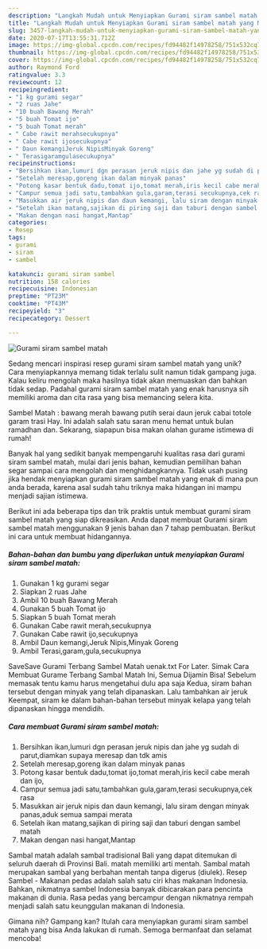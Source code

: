 ```yaml
---
description: "Langkah Mudah untuk Menyiapkan Gurami siram sambel matah yang Menggugah Selera"
title: "Langkah Mudah untuk Menyiapkan Gurami siram sambel matah yang Menggugah Selera"
slug: 3457-langkah-mudah-untuk-menyiapkan-gurami-siram-sambel-matah-yang-menggugah-selera
date: 2020-07-17T13:55:31.712Z
image: https://img-global.cpcdn.com/recipes/fd94482f14978258/751x532cq70/gurami-siram-sambel-matah-foto-resep-utama.jpg
thumbnail: https://img-global.cpcdn.com/recipes/fd94482f14978258/751x532cq70/gurami-siram-sambel-matah-foto-resep-utama.jpg
cover: https://img-global.cpcdn.com/recipes/fd94482f14978258/751x532cq70/gurami-siram-sambel-matah-foto-resep-utama.jpg
author: Raymond Ford
ratingvalue: 3.3
reviewcount: 12
recipeingredient:
- "1 kg gurami segar"
- "2 ruas Jahe"
- "10 buah Bawang Merah"
- "5 buah Tomat ijo"
- "5 buah Tomat merah"
- " Cabe rawit merahsecukupnya"
- " Cabe rawit ijosecukupnya"
- " Daun kemangiJeruk NipisMinyak Goreng"
- " Terasigaramgulasecukupnya"
recipeinstructions:
- "Bersihkan ikan,lumuri dgn perasan jeruk nipis dan jahe yg sudah di parut,diamkan supaya meresap dan tdk amis"
- "Setelah meresap,goreng ikan dalam minyak panas"
- "Potong kasar bentuk dadu,tomat ijo,tomat merah,iris kecil cabe merah dan ijo,"
- "Campur semua jadi satu,tambahkan gula,garam,terasi secukupnya,cek rasa"
- "Masukkan air jeruk nipis dan daun kemangi, lalu siram dengan minyak panas,aduk semua sampai merata"
- "Setelah ikan matang,sajikan di piring saji dan taburi dengan sambel matah"
- "Makan dengan nasi hangat,Mantap"
categories:
- Resep
tags:
- gurami
- siram
- sambel

katakunci: gurami siram sambel 
nutrition: 158 calories
recipecuisine: Indonesian
preptime: "PT23M"
cooktime: "PT43M"
recipeyield: "3"
recipecategory: Dessert

---
```



![Gurami siram sambel matah](https://img-global.cpcdn.com/recipes/fd94482f14978258/751x532cq70/gurami-siram-sambel-matah-foto-resep-utama.jpg)

Sedang mencari inspirasi resep gurami siram sambel matah yang unik? Cara menyiapkannya memang tidak terlalu sulit namun tidak gampang juga. Kalau keliru mengolah maka hasilnya tidak akan memuaskan dan bahkan tidak sedap. Padahal gurami siram sambel matah yang enak harusnya sih memiliki aroma dan cita rasa yang bisa memancing selera kita.

Sambel Matah : bawang merah bawang putih serai daun jeruk cabai totole garam trasi Hay. Ini adalah salah satu saran menu hemat untuk bulan ramadhan dan. Sekarang, siapapun bisa makan olahan gurame istimewa di rumah!

Banyak hal yang sedikit banyak mempengaruhi kualitas rasa dari gurami siram sambel matah, mulai dari jenis bahan, kemudian pemilihan bahan segar sampai cara mengolah dan menghidangkannya. Tidak usah pusing jika hendak menyiapkan gurami siram sambel matah yang enak di mana pun anda berada, karena asal sudah tahu triknya maka hidangan ini mampu menjadi sajian istimewa.


Berikut ini ada beberapa tips dan trik praktis untuk membuat gurami siram sambel matah yang siap dikreasikan. Anda dapat membuat Gurami siram sambel matah menggunakan 9 jenis bahan dan 7 tahap pembuatan. Berikut ini cara untuk membuat hidangannya.

<!--inarticleads1-->

##### Bahan-bahan dan bumbu yang diperlukan untuk menyiapkan Gurami siram sambel matah:

1. Gunakan 1 kg gurami segar
1. Siapkan 2 ruas Jahe
1. Ambil 10 buah Bawang Merah
1. Gunakan 5 buah Tomat ijo
1. Siapkan 5 buah Tomat merah
1. Gunakan  Cabe rawit merah,secukupnya
1. Gunakan  Cabe rawit ijo,secukupnya
1. Ambil  Daun kemangi,Jeruk Nipis,Minyak Goreng
1. Ambil  Terasi,garam,gula,secukupnya


SaveSave Gurami Terbang Sambel Matah uenak.txt For Later. Simak Cara Membuat Gurame Terbang Sambal Matah Ini, Semua Dijamin Bisa! Sebelum memasak tentu kamu harus mengetahui dulu apa saja Kedua, siram bahan tersebut dengan minyak yang telah dipanaskan. Lalu tambahkan air jeruk Keempat, siram ke dalam bahan-bahan tersebut minyak kelapa yang telah dipanaskan hingga mendidih. 

<!--inarticleads2-->

##### Cara membuat Gurami siram sambel matah:

1. Bersihkan ikan,lumuri dgn perasan jeruk nipis dan jahe yg sudah di parut,diamkan supaya meresap dan tdk amis
1. Setelah meresap,goreng ikan dalam minyak panas
1. Potong kasar bentuk dadu,tomat ijo,tomat merah,iris kecil cabe merah dan ijo,
1. Campur semua jadi satu,tambahkan gula,garam,terasi secukupnya,cek rasa
1. Masukkan air jeruk nipis dan daun kemangi, lalu siram dengan minyak panas,aduk semua sampai merata
1. Setelah ikan matang,sajikan di piring saji dan taburi dengan sambel matah
1. Makan dengan nasi hangat,Mantap


Sambal matah adalah sambal tradisional Bali yang dapat ditemukan di seluruh daerah di Provinsi Bali. matah memiliki arti mentah. Sambal matah merupakan sambal yang berbahan mentah tanpa digerus (diulek). Resep Sambel - Makanan pedas adalah salah satu ciri khas makanan Indonesia. Bahkan, nikmatnya sambel Indonesia banyak dibicarakan para pencinta makanan di dunia. Rasa pedas yang bercampur dengan nikmatnya rempah menjadi salah satu keunggulan makanan di Indonesia. 

Gimana nih? Gampang kan? Itulah cara menyiapkan gurami siram sambel matah yang bisa Anda lakukan di rumah. Semoga bermanfaat dan selamat mencoba!
